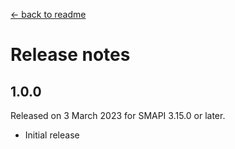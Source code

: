 ﻿[← back to readme](README.md)

# Release notes

## 1.0.0
Released on 3 March 2023 for SMAPI 3.15.0 or later.

- Initial release
